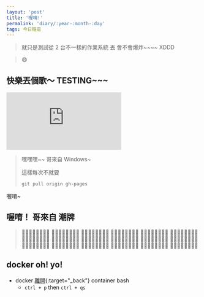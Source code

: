 ```yaml
---
layout: 'post'
title: '喔唷!'
permalink: 'diary/:year-:month-:day'
tags: 今日隨意
---
```


> 就只是測試從 2 台不一樣的作業系統 丟 會不會爆炸~~~~ XDDD

> :smile:


## 快樂丟個歌～ TESTING~~~

<iframe src="https://www.youtube.com/embed/x7m7hZDs6Q4" frameborder="0" allow="accelerometer; autoplay; encrypted-media; gyroscope; picture-in-picture" allowfullscreen></iframe>


> 嘿嘿嘿~~ 哥來自 Windows~ 
>
> 這樣每次不就要
>
> `git pull origin gh-pages`

喔唷~

## 喔唷！ 哥來自 潮牌 

> :apple::apple::apple::apple::apple::apple::apple::apple:
> :apple::apple::apple::apple::apple::apple::apple::apple:
> :apple::apple::apple::apple::apple::apple::apple::apple:
> :apple::apple::apple::apple::apple::apple::apple::apple:
> :apple::apple::apple::apple::apple::apple::apple::apple:
> :apple::apple::apple::apple::apple::apple::apple::apple:
> :apple::apple::apple::apple::apple::apple::apple::apple:
> :apple::apple::apple::apple::apple::apple::apple::apple:
> :apple::apple::apple::apple::apple::apple::apple::apple:
> :apple::apple::apple::apple::apple::apple::apple::apple:
> :apple::apple::apple::apple::apple::apple::apple::apple:
> :apple::apple::apple::apple::apple::apple::apple::apple:
> :apple::apple::apple::apple::apple::apple::apple::apple:
> :apple::apple::apple::apple::apple::apple::apple::apple:
> :apple::apple::apple::apple::apple::apple::apple::apple:
> :apple::apple::apple::apple::apple::apple::apple::apple:
> :apple::apple::apple::apple::apple::apple::apple::apple:
> :apple::apple::apple::apple::apple::apple::apple::apple:


## docker oh! yo!

- docker [離開](https://stackoverflow.com/questions/25267372/correct-way-to-detach-from-a-container-without-stopping-it){:target="_back"} container bash
   - `ctrl + p` then `ctrl + qs`